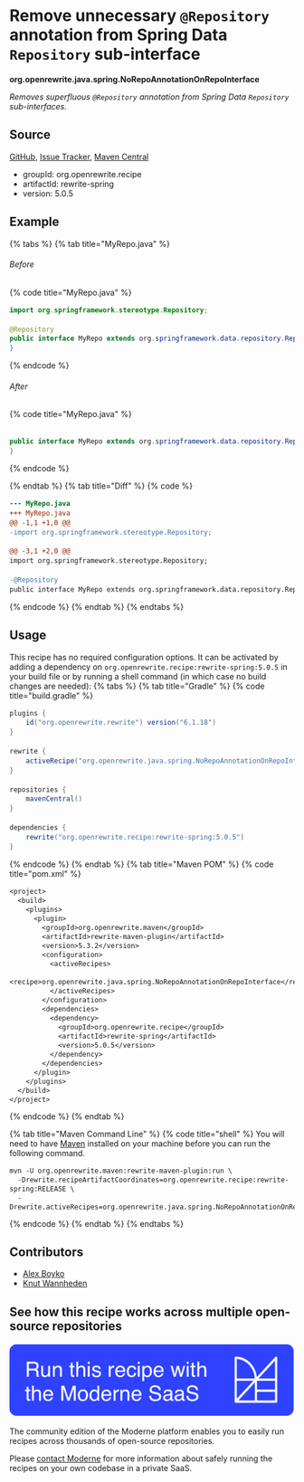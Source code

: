 # Remove unnecessary `@Repository` annotation from Spring Data `Repository` sub-interface

**org.openrewrite.java.spring.NoRepoAnnotationOnRepoInterface**

_Removes superfluous `@Repository` annotation from Spring Data `Repository` sub-interfaces._

## Source

[GitHub](https://github.com/openrewrite/rewrite-spring/blob/main/src/main/java/org/openrewrite/java/spring/NoRepoAnnotationOnRepoInterface.java), [Issue Tracker](https://github.com/openrewrite/rewrite-spring/issues), [Maven Central](https://central.sonatype.com/artifact/org.openrewrite.recipe/rewrite-spring/5.0.5/jar)

* groupId: org.openrewrite.recipe
* artifactId: rewrite-spring
* version: 5.0.5

## Example


{% tabs %}
{% tab title="MyRepo.java" %}

###### Before
{% code title="MyRepo.java" %}
```java
import org.springframework.stereotype.Repository;

@Repository
public interface MyRepo extends org.springframework.data.repository.Repository {
}
```
{% endcode %}

###### After
{% code title="MyRepo.java" %}
```java

public interface MyRepo extends org.springframework.data.repository.Repository {
}
```
{% endcode %}

{% endtab %}
{% tab title="Diff" %}
{% code %}
```diff
--- MyRepo.java
+++ MyRepo.java
@@ -1,1 +1,0 @@
-import org.springframework.stereotype.Repository;

@@ -3,1 +2,0 @@
import org.springframework.stereotype.Repository;

-@Repository
public interface MyRepo extends org.springframework.data.repository.Repository {
```
{% endcode %}
{% endtab %}
{% endtabs %}


## Usage

This recipe has no required configuration options. It can be activated by adding a dependency on `org.openrewrite.recipe:rewrite-spring:5.0.5` in your build file or by running a shell command (in which case no build changes are needed): 
{% tabs %}
{% tab title="Gradle" %}
{% code title="build.gradle" %}
```groovy
plugins {
    id("org.openrewrite.rewrite") version("6.1.18")
}

rewrite {
    activeRecipe("org.openrewrite.java.spring.NoRepoAnnotationOnRepoInterface")
}

repositories {
    mavenCentral()
}

dependencies {
    rewrite("org.openrewrite.recipe:rewrite-spring:5.0.5")
}
```
{% endcode %}
{% endtab %}
{% tab title="Maven POM" %}
{% code title="pom.xml" %}
```markup
<project>
  <build>
    <plugins>
      <plugin>
        <groupId>org.openrewrite.maven</groupId>
        <artifactId>rewrite-maven-plugin</artifactId>
        <version>5.3.2</version>
        <configuration>
          <activeRecipes>
            <recipe>org.openrewrite.java.spring.NoRepoAnnotationOnRepoInterface</recipe>
          </activeRecipes>
        </configuration>
        <dependencies>
          <dependency>
            <groupId>org.openrewrite.recipe</groupId>
            <artifactId>rewrite-spring</artifactId>
            <version>5.0.5</version>
          </dependency>
        </dependencies>
      </plugin>
    </plugins>
  </build>
</project>
```
{% endcode %}
{% endtab %}

{% tab title="Maven Command Line" %}
{% code title="shell" %}
You will need to have [Maven](https://maven.apache.org/download.cgi) installed on your machine before you can run the following command.

```shell
mvn -U org.openrewrite.maven:rewrite-maven-plugin:run \
  -Drewrite.recipeArtifactCoordinates=org.openrewrite.recipe:rewrite-spring:RELEASE \
  -Drewrite.activeRecipes=org.openrewrite.java.spring.NoRepoAnnotationOnRepoInterface
```
{% endcode %}
{% endtab %}
{% endtabs %}

## Contributors
* [Alex Boyko](mailto:aboyko@vmware.com)
* [Knut Wannheden](mailto:knut@moderne.io)


## See how this recipe works across multiple open-source repositories

[![Moderne Link Image](/.gitbook/assets/ModerneRecipeButton.png)](https://app.moderne.io/recipes/org.openrewrite.java.spring.NoRepoAnnotationOnRepoInterface)

The community edition of the Moderne platform enables you to easily run recipes across thousands of open-source repositories.

Please [contact Moderne](https://moderne.io/product) for more information about safely running the recipes on your own codebase in a private SaaS.

